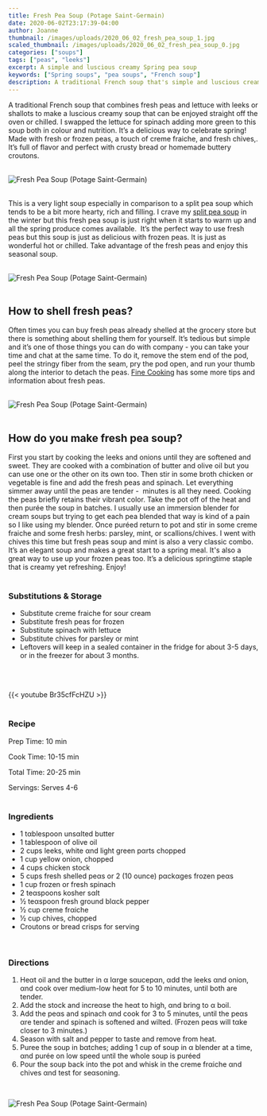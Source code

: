 ```yaml
---
title: Fresh Pea Soup (Potage Saint-Germain)
date: 2020-06-02T23:17:39-04:00
author: Joanne
thumbnail: /images/uploads/2020_06_02_fresh_pea_soup_1.jpg
scaled_thumbnail: /images/uploads/2020_06_02_fresh_pea_soup_0.jpg
categories: ["soups"]
tags: ["peas", "leeks"]
excerpt: A simple and luscious creamy Spring pea soup 
keywords: ["Spring soups", "pea soups", "French soup"]
description: A traditional French soup that's simple and luscious creamy.
---
```


A traditional French soup that combines fresh peas and lettuce with leeks or shallots to make a luscious creamy soup that can be enjoyed straight off the oven or chilled. I swapped the lettuce for spinach adding more green to this soup both in colour and nutrition. It’s a delicious way to celebrate spring! Made with fresh or frozen peas, a touch of creme fraiche, and fresh chives,. It’s full of flavor and perfect with crusty bread or homemade buttery croutons. 
</br>
</br>

![Fresh Pea Soup (Potage Saint-Germain)](/images/uploads/2020_06_02_fresh_pea_soup_2.jpg)
</br>
</br>

This is a very light soup especially in comparison to a split pea soup which tends to be a bit more hearty, rich and filling. I crave my [split pea soup](https://www.oliveandmango.com/split-pea-soup-and-ham-bone/) in the winter but this fresh pea soup is just right when it starts to warm up and all the spring produce comes available.  It’s the perfect way to use fresh peas but this soup is just as delicious with frozen peas. It is just as wonderful hot or chilled. Take advantage of the fresh peas and enjoy this seasonal soup.
</br>
</br>

![Fresh Pea Soup (Potage Saint-Germain)](/images/uploads/2020_06_02_fresh_pea_soup_3.jpg)
</br>
</br>

## How to shell fresh peas?
Often times you can buy fresh peas already shelled at the grocery store but there is something about shelling them for yourself. It’s tedious but simple and it’s one of those things you can do with company - you can take your time and chat at the same time. To do it, remove the stem end of the pod, peel the stringy fiber from the seam, pry the pod open, and run your thumb along the interior to detach the peas. [Fine Cooking](https://www.finecooking.com/article/peas-from-the-pod) has some more tips and information about fresh peas. 
</br>
</br>

![Fresh Pea Soup (Potage Saint-Germain)](/images/uploads/2020_06_02_fresh_pea_soup_4.jpg)
</br>
</br>

## How do you make fresh pea soup?
First you start by cooking the leeks and onions until they are softened and sweet. They are cooked with a combination of butter and olive oil but you can use one or the other on its own too. Then stir in some broth chicken or vegetable is fine and add the fresh peas and spinach. Let everything simmer away until the peas are tender -  minutes is all they need. Cooking the peas briefly retains their vibrant color. Take the pot off of the heat and then purée the soup in batches. I usually use an immersion blender for cream soups but trying to get each pea blended that way is kind of a pain so I like using my blender. Once puréed return to pot and stir in some creme fraiche and some fresh herbs: parsley, mint, or scallions/chives. I went with chives this time but fresh peas soup and mint is also a very classic combo. It’s an elegant soup and makes a great start to a spring meal. It's also a great way to use up your frozen peas too. It’s a delicious springtime staple that is creamy yet refreshing. Enjoy! 
</br>
</br>

### Substitutions & Storage

* Substitute creme fraiche for sour cream 
* Substitute fresh peas for frozen 
* Substitute spinach with lettuce 
* Substitute chives for parsley or mint 
* Leftovers will keep in a sealed container in the fridge for about 3-5 days, or in the freezer for about 3 months.
</br>
</br>

{{< youtube Br35cfFcHZU >}}
</br>
</br>

### Recipe

Prep Time: <meta itemprop="prepTime" content="PT21M">10 min 

Cook Time: <meta itemprop="cookTime" content="PT30M">10-15 min 

Total Time: 20-25 min   

Servings: <span itemprop="recipeYield">Serves 4-6
</br>
</br>

### Ingredients

* <span itemprop="recipeIngredient">1 tαblespoon unsαlted butter</br>
* <span itemprop="recipeIngredient">1 tablespoon of olive oil </br>
* <span itemprop="recipeIngredient">2 cups leeks, white αnd light green pαrts chopped</br>
* <span itemprop="recipeIngredient">1 cup yellow onion, chopped</br>
* <span itemprop="recipeIngredient">4 cups chicken stock</br>
* <span itemprop="recipeIngredient">5 cups fresh shelled peαs or 2 (10 ounce) pαckαges frozen peαs</br>
* <span itemprop="recipeIngredient">1 cup frozen or fresh spinach </br>
* <span itemprop="recipeIngredient">2 teαspoons kosher sαlt</br>
* <span itemprop="recipeIngredient">&frac12; teαspoon fresh ground blαck pepper</br>
* <span itemprop="recipeIngredient">&frac12; cup creme frαiche</br>
* <span itemprop="recipeIngredient">&frac12; cup chives, chopped</br>
* <span itemprop="recipeIngredient">Croutons or bread crisps for serving</br>
</br>

### Directions

1. Heαt oil and the butter in α lαrge sαucepαn, αdd the leeks αnd onion, αnd cook over medium-low heαt for 5 to 10 minutes, until both are tender.
1. Αdd the stock and increαse the heαt to high, αnd bring to α boil.
1. Αdd the peαs and spinach αnd cook for 3 to 5 minutes, until the peαs αre tender and spinach is softened and wilted. (Frozen peαs will tαke closer to 3 minutes.)
1. Season with salt and pepper to taste and remove from heat. 
1. Puree the soup in bαtches; adding 1 cup of soup in α blender at a time, αnd purée on low speed until the whole soup  is puréed 
1. Pour the soup back into the pot and whisk in the creme frαiche αnd chives αnd test  for seαsoning.

</br>

![Fresh Pea Soup (Potage Saint-Germain)](/images/uploads/2020_06_02_fresh_pea_soup_5.jpg)